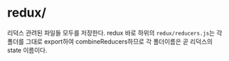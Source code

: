 # redux/

리덕스 관려된 파일들 모두를 저장한다.
redux 바로 하위의 `redux/reducers.js`는 각 폴더를 그대로 export하여 combineReducers하므로 각 폴더이름은 곧 리덕스의 state 이름이다.